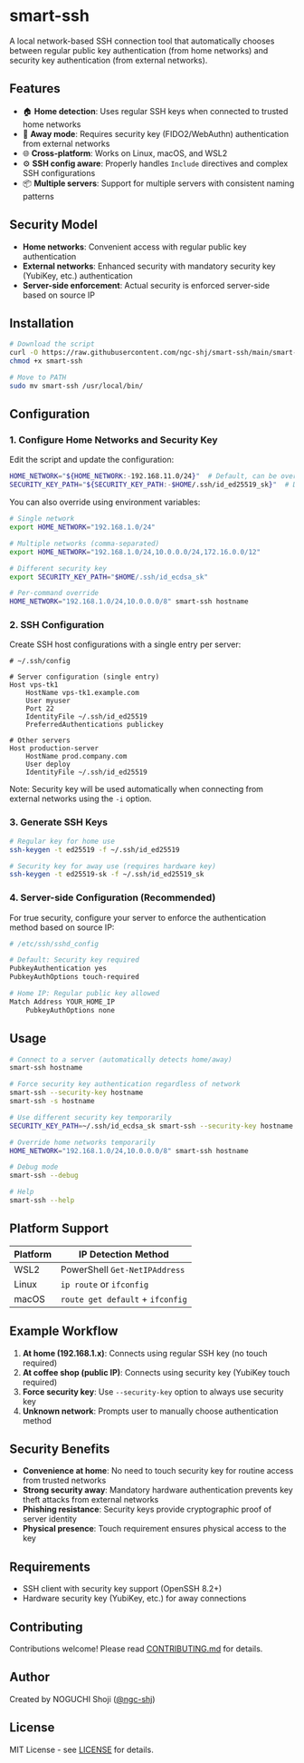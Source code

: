# smart-ssh

A local network-based SSH connection tool that automatically chooses between regular public key authentication (from home networks) and security key authentication (from external networks).

## Features

- 🏠 **Home detection**: Uses regular SSH keys when connected to trusted home networks
- 🔐 **Away mode**: Requires security key (FIDO2/WebAuthn) authentication from external networks
- 🌐 **Cross-platform**: Works on Linux, macOS, and WSL2
- ⚙️ **SSH config aware**: Properly handles `Include` directives and complex SSH configurations
- 📦 **Multiple servers**: Support for multiple servers with consistent naming patterns

## Security Model

- **Home networks**: Convenient access with regular public key authentication
- **External networks**: Enhanced security with mandatory security key (YubiKey, etc.) authentication
- **Server-side enforcement**: Actual security is enforced server-side based on source IP

## Installation

```bash
# Download the script
curl -O https://raw.githubusercontent.com/ngc-shj/smart-ssh/main/smart-ssh
chmod +x smart-ssh

# Move to PATH
sudo mv smart-ssh /usr/local/bin/
```

## Configuration

### 1. Configure Home Networks and Security Key

Edit the script and update the configuration:

```bash
HOME_NETWORK="${HOME_NETWORK:-192.168.11.0/24}"  # Default, can be overridden by env var
SECURITY_KEY_PATH="${SECURITY_KEY_PATH:-$HOME/.ssh/id_ed25519_sk}"  # Default, can be overridden by env var
```

You can also override using environment variables:

```bash
# Single network
export HOME_NETWORK="192.168.1.0/24"

# Multiple networks (comma-separated)
export HOME_NETWORK="192.168.1.0/24,10.0.0.0/24,172.16.0.0/12"

# Different security key
export SECURITY_KEY_PATH="$HOME/.ssh/id_ecdsa_sk"

# Per-command override
HOME_NETWORK="192.168.1.0/24,10.0.0.0/8" smart-ssh hostname
```

### 2. SSH Configuration

Create SSH host configurations with a single entry per server:

```ssh-config
# ~/.ssh/config

# Server configuration (single entry)
Host vps-tk1
    HostName vps-tk1.example.com
    User myuser
    Port 22
    IdentityFile ~/.ssh/id_ed25519
    PreferredAuthentications publickey

# Other servers
Host production-server
    HostName prod.company.com
    User deploy
    IdentityFile ~/.ssh/id_ed25519
```

Note: Security key will be used automatically when connecting from external networks using the `-i` option.

### 3. Generate SSH Keys

```bash
# Regular key for home use
ssh-keygen -t ed25519 -f ~/.ssh/id_ed25519

# Security key for away use (requires hardware key)
ssh-keygen -t ed25519-sk -f ~/.ssh/id_ed25519_sk
```

### 4. Server-side Configuration (Recommended)

For true security, configure your server to enforce the authentication method based on source IP:

```bash
# /etc/ssh/sshd_config

# Default: Security key required
PubkeyAuthentication yes
PubkeyAuthOptions touch-required

# Home IP: Regular public key allowed
Match Address YOUR_HOME_IP
    PubkeyAuthOptions none
```

## Usage

```bash
# Connect to a server (automatically detects home/away)
smart-ssh hostname

# Force security key authentication regardless of network
smart-ssh --security-key hostname
smart-ssh -s hostname

# Use different security key temporarily
SECURITY_KEY_PATH=~/.ssh/id_ecdsa_sk smart-ssh --security-key hostname

# Override home networks temporarily  
HOME_NETWORK="192.168.1.0/24,10.0.0.0/8" smart-ssh hostname

# Debug mode
smart-ssh --debug

# Help
smart-ssh --help
```

## Platform Support

| Platform | IP Detection Method |
|----------|---------------------|
| WSL2     | PowerShell `Get-NetIPAddress` |
| Linux    | `ip route` or `ifconfig` |
| macOS    | `route get default` + `ifconfig` |

## Example Workflow

1. **At home (192.168.1.x)**: Connects using regular SSH key (no touch required)
2. **At coffee shop (public IP)**: Connects using security key (YubiKey touch required)
3. **Force security key**: Use `--security-key` option to always use security key
4. **Unknown network**: Prompts user to manually choose authentication method

## Security Benefits

- **Convenience at home**: No need to touch security key for routine access from trusted networks
- **Strong security away**: Mandatory hardware authentication prevents key theft attacks from external networks
- **Phishing resistance**: Security keys provide cryptographic proof of server identity
- **Physical presence**: Touch requirement ensures physical access to the key

## Requirements

- SSH client with security key support (OpenSSH 8.2+)
- Hardware security key (YubiKey, etc.) for away connections

## Contributing

Contributions welcome! Please read [CONTRIBUTING.md](CONTRIBUTING.md) for details.

## Author

Created by NOGUCHI Shoji ([@ngc-shj](https://github.com/ngc-shj))

## License

MIT License - see [LICENSE](LICENSE) for details.
